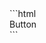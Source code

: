 <div data-size="125" class="fw always-display"></div>
```html
<!-- HTML -->
<div class="blue-dope-button">
  Button
</div>
```
<div class="cf"></div>
